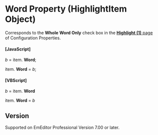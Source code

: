 # Word Property (HighlightItem Object)

Corresponds to the **Whole**
**Word Only** check box in the
[**Highlight (1)** page](../../dlg/properties/highlight1/index) of Configuration Properties.

#### \[JavaScript\]

_b_ =
item. **Word**;

item. **Word** = _b_;

#### \[VBScript\]

_b_ =
item. **Word**

item. **Word** = _b_

## Version

Supported on EmEditor Professional Version 7.00 or later.
